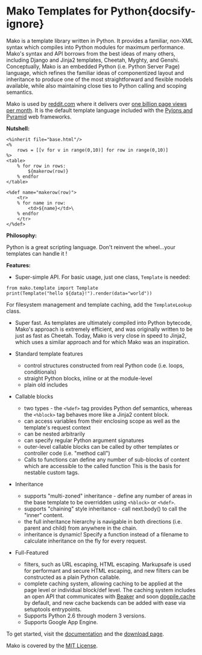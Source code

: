 # Mako Templates for Python{docsify-ignore}

Mako is a template library written in Python. It provides a familiar, non-XML syntax which compiles into Python modules for maximum performance. Mako's syntax and API borrows from the best ideas of many others, including Django and Jinja2 templates, Cheetah, Myghty, and Genshi. Conceptually, Mako is an embedded Python (i.e. Python Server Page) language, which refines the familiar ideas of componentized layout and inheritance to produce one of the most straightforward and flexible models available, while also maintaining close ties to Python calling and scoping semantics.

Mako is used by [reddit.com](https://www.reddit.com/) where it delivers over [one billion page views per month](http://mashable.com/2011/02/02/reddit-surpasses-1-billion-monthly-pageviews/#E1OPKBTwR5qP). It is the default template language included with the [Pylons and Pyramid](https://www.pylonsproject.org/) web frameworks.

**Nutshell:**

```
<%inherit file="base.html"/>
<%
    rows = [[v for v in range(0,10)] for row in range(0,10)]
%>
<table>
    % for row in rows:
        ${makerow(row)}
    % endfor
</table>

<%def name="makerow(row)">
    <tr>
    % for name in row:
        <td>${name}</td>\
    % endfor
    </tr>
</%def>
``` 

**Philosophy:**

Python is a great scripting language. Don't reinvent the wheel...your templates can handle it !

**Features:**

- Super-simple API. For basic usage, just one class, `Template` is needed: 

```
from mako.template import Template
print(Template("hello ${data}!").render(data="world"))
```

For filesystem management and template caching, add the `TemplateLookup` class. 

- Super fast. As templates are ultimately compiled into Python bytecode, Mako's approach is extremely efficient, and was originally written to be just as fast as Cheetah. Today, Mako is very close in speed to Jinja2, which uses a similar approach and for which Mako was an inspiration. 

- Standard template features 
  - control structures constructed from real Python code (i.e. loops, conditionals)
  - straight Python blocks, inline or at the module-level
  - plain old includes

- Callable blocks 
  - two types - the `<%def>` tag provides Python def semantics, whereas the `<%block>` tag behaves more like a Jinja2 content block.
  - can access variables from their enclosing scope as well as the template's request context
  - can be nested arbitrarily
  - can specify regular Python argument signatures
  - outer-level callable blocks can be called by other templates or controller code (i.e. "method call")
  - Calls to functions can define any number of sub-blocks of content which are accessible to the called function This is the basis for nestable custom tags.

- Inheritance
  - supports "multi-zoned" inheritance - define any number of areas in the base template to be overridden using `<%block>` or `<%def>`.
  - supports "chaining" style inheritance - call next.body() to call the "inner" content.
  - the full inheritance hierarchy is navigable in both directions (i.e. parent and child) from anywhere in the chain.
  - inheritance is dynamic! Specify a function instead of a filename to calculate inheritance on the fly for every request.

- Full-Featured
  - filters, such as URL escaping, HTML escaping. Markupsafe is used for performant and secure HTML escaping, and new filters can be constructed as a plain Python callable.
  - complete caching system, allowing caching to be applied at the page level or individual block/def level. The caching system includes an open API that communicates with [Beaker](http://beaker.groovie.org/) and soon [dogpile.cache](https://bitbucket.org/zzzeek/dogpile.cache/) by default, and new cache backends can be added with ease via setuptools entrypoints.
  - Supports Python 2.6 through modern 3 versions.
  - Supports Google App Engine.


To get started, visit the [documentation](http://www.makotemplates.org/docs/) and the [download page](http://www.makotemplates.org/download.html).

Mako is covered by the [MIT License](http://www.opensource.org/licenses/mit-license.php).
